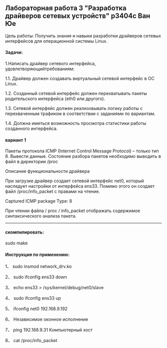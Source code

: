 ## Лабораторная работа 3 "Разработка драйверов сетевых устройств" p3404c Ван Юе

 

Цель работы: Получить знания и навыки разработки драйверов сетевых интерфейсов для операционной системы Linux.

 

#### Задачи: 

1.Написать драйвер сетевого интерфейса, удовлетворяющийтребованиям: 

1.1. Драйвер должен создавать виртуальный сетевой интерфейс в ОС Linux. 

1.2. Созданный сетевой интерфейс должен перехватывать пакеты родительского интерфейса (eth0 или другого). 

1.3. Сетевой интерфейс должен реализовывать логику работы с перехваченным трафиком в соответствии с заданиями по вариантам. 

1.4. Должна иметься возможность просмотра статистики работы созданного интерфейса.

 

#### вариант 1

Пакеты протокола ICMP (Internet Control Message Protocol) – только тип 8. Вывести данные. Состояние разбора пакетов необходимо выводить в файл в директории /proc

 

Описание функциональности драйвера

 

При загрузке драйвер создает сетевой интерфейс net0, который наследует настройки от интерфейса ens33. Помимо этого он создает файл /proc/info_packet с правами на чтение.

 

Captured ICMP package Type: 8

При чтении файла / proc / info_packet отображать содержимое синтаксического анализа пакета.



***

#### скомпилировать:

sudo make

 

#### Инструкция по применению:

1、 sudo insmod network_drv.ko

2、 sudo ifconfig ens33 down

3、 echo ens33 > /sys/kernel/debug/net0/slave

4、 sudo ifconfig ens33 up

5、 ifconfig net0 192.168.9.192

6、 Независимое оконное исполнение

7、 ping 192.168.9.31 Компьютерный хост

8、 cat /proc/info_packet
